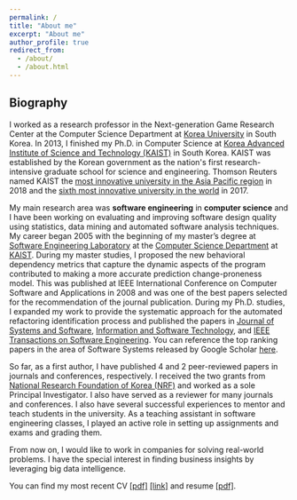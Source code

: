 ```yaml
---
permalink: /
title: "About me"
excerpt: "About me"
author_profile: true
redirect_from:
  - /about/
  - /about.html
---
```


Biography
------
I worked as a research professor in the Next-generation Game Research Center at the Computer Science Department at [Korea University](http://www.korea.ac.kr/mbshome/mbs/en/index.do) in South Korea. In 2013, I finished my Ph.D. in Computer Science at [Korea Advanced Institute of Science and Technology (KAIST)](http://www.kaist.ac.kr/html/en/index.html) in South Korea. KAIST was established by the Korean government as the nation's first research-intensive graduate school for science and engineering.
Thomson Reuters named KAIST the [most innovative university in the Asia Pacific region](https://www.reuters.com/article/us-asiapac-reuters-ranking-innovative-un/asia-pacifics-most-innovative-universities-2018-idUSKCN1J02SP) in 2018 and the [sixth most innovative university in the world](https://www.reuters.com/innovative-universities-2017/profile) in 2017.

My main research area was **software engineering** in **computer science** and I have been working on evaluating and improving software design quality using statistics, data mining and automated software analysis techniques.
My career began 2005 with the beginning of my master’s degree at [Software Engineering Laboratory](http://se.kaist.ac.kr/) at the [Computer Science Department](https://cs.kaist.ac.kr/) at [KAIST](http://www.kaist.ac.kr/html/en/index.html).
During my master studies, I proposed the new behavioral dependency metrics that capture the dynamic aspects of the program contributed to making a more accurate prediction change-proneness model. This was published at IEEE International Conference on Computer Software and Applications in 2008 and was one of the best papers selected for the recommendation of the journal publication.
During my Ph.D. studies, I expanded my work to provide the systematic approach for the automated refactoring identification process and published the papers in [Journal of Systems and Software](https://www.journals.elsevier.com/journal-of-systems-and-software), [Information and Software Technology](https://www.journals.elsevier.com/information-and-software-technology), and [IEEE Transactions on Software Engineering](https://www.computer.org/web/tse).
You can reference the top ranking papers in the area of Software Systems released by Google Scholar [here](https://scholar.google.com/citations?view_op=top_venues&hl=en&vq=eng_softwaresystems).


So far, as a first author, I have published 4 and 2 peer-reviewed papers in journals and conferences, respectively. I received the two grants from [National Research Foundation of Korea (NRF)](http://www.nrf.re.kr/eng/main) and worked as a sole Principal Investigator. I also have served as a reviewer for many journals and conferences. I also have several successful experiences to mentor and teach students in the university. As a teaching assistant in software engineering classes, I played an active role in setting up assignments and exams and grading them.


From now on, I would like to work in companies for solving real-world problems.
I have the special interest in finding business insights by leveraging big data intelligence.

You can find my most recent CV [[pdf]](/files/arhanCV.pdf) [[link]](/cv/) and resume [[pdf]](/files/arhanResume.pdf).  


<!--
News
------
-->
